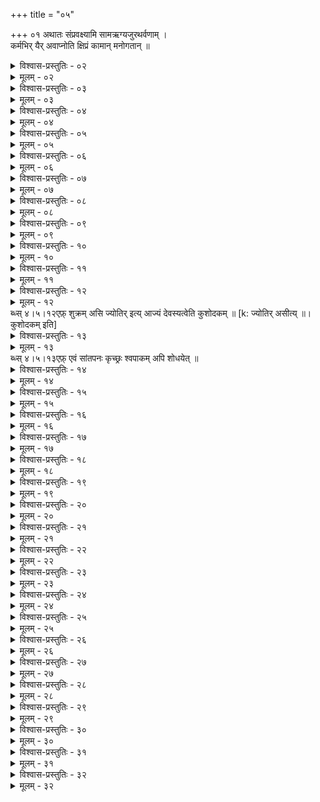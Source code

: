 +++
title = "०५"

+++
०१  अथातः संप्रवक्ष्यामि सामऋग्यजुरथर्वणाम् ।  
कर्मभिर् यैर् अवाप्नोति क्षिप्रं कामान् मनोगतान् ॥

<details><summary>विश्वास-प्रस्तुतिः - ०२</summary>

०२  जपहोमेष्टियन्त्राद्यैः शोधयित्वा स्वविग्रहम् ।  
साधयेत् सर्वकर्माणि नान्यथा सिद्धिम् अश्नुते ॥
</details>

<details><summary>मूलम् - ०२</summary>

०२  जपहोमेष्टियन्त्राद्यैः शोधयित्वा स्वविग्रहम् ।  
साधयेत् सर्वकर्माणि नान्यथा सिद्धिम् अश्नुते ॥
</details>

<details><summary>विश्वास-प्रस्तुतिः - ०३</summary>

०३  जपहोमेष्टियन्त्राणि करिष्यन्न् आदितो द्विजः ।  
शुक्लपुण्यदिनऋक्षेषु केशश्मश्रूणि वापयेत् ॥
</details>

<details><summary>मूलम् - ०३</summary>

०३  जपहोमेष्टियन्त्राणि करिष्यन्न् आदितो द्विजः ।  
शुक्लपुण्यदिनऋक्षेषु केशश्मश्रूणि वापयेत् ॥
</details>

<details><summary>विश्वास-प्रस्तुतिः - ०४</summary>

०४  स्नायात् त्रिषवणं पायाद् आत्मानंक्रोधतो ऽनृतात् ।  
स्त्रीशूद्रैर् नाभिभाषेत ब्रह्मचारी हविर्व्रतः ॥
</details>

<details><summary>मूलम् - ०४</summary>

०४  स्नायात् त्रिषवणं पायाद् आत्मानंक्रोधतो ऽनृतात् ।  
स्त्रीशूद्रैर् नाभिभाषेत ब्रह्मचारी हविर्व्रतः ॥
</details>

<details><summary>विश्वास-प्रस्तुतिः - ०५</summary>

०५  गोविप्रपितृदेवेभ्यो नमस्कुर्याद् दिवास्वपन् । [k: नमस्कुर्वन्]  
जपहोमेष्टियन्त्रस्थो दिवास्थानो निशासनः ॥
</details>

<details><summary>मूलम् - ०५</summary>

०५  गोविप्रपितृदेवेभ्यो नमस्कुर्याद् दिवास्वपन् । [k: नमस्कुर्वन्]  
जपहोमेष्टियन्त्रस्थो दिवास्थानो निशासनः ॥
</details>

<details><summary>विश्वास-प्रस्तुतिः - ०६</summary>

०६  प्राजापत्यो भवेत् कृच्छ्रो दिवा रात्राव् अयाचितम् ।  
क्रमशो वायुभक्षश् च द्वादशाहं त्र्यहंत्र्यहम् ॥
</details>

<details><summary>मूलम् - ०६</summary>

०६  प्राजापत्यो भवेत् कृच्छ्रो दिवा रात्राव् अयाचितम् ।  
क्रमशो वायुभक्षश् च द्वादशाहं त्र्यहंत्र्यहम् ॥
</details>

<details><summary>विश्वास-प्रस्तुतिः - ०७</summary>

०७  अहर् एकं तथा नक्तम् अज्ञातं वायुभक्षणम् ।  
त्रिवृद् एष परावृत्तो बालानां कृच्छ्र उच्यते ॥
</details>

<details><summary>मूलम् - ०७</summary>

०७  अहर् एकं तथा नक्तम् अज्ञातं वायुभक्षणम् ।  
त्रिवृद् एष परावृत्तो बालानां कृच्छ्र उच्यते ॥
</details>

<details><summary>विश्वास-प्रस्तुतिः - ०८</summary>

०८  एकैकं ग्रासम् अश्नीयात् पूर्वोक्तेन त्र्यहंत्र्यहम् ।  
वायुभक्षस् त्र्यहं चान्यद् अतिकृच्छ्रः स उच्यते ॥
</details>

<details><summary>मूलम् - ०८</summary>

०८  एकैकं ग्रासम् अश्नीयात् पूर्वोक्तेन त्र्यहंत्र्यहम् ।  
वायुभक्षस् त्र्यहं चान्यद् अतिकृच्छ्रः स उच्यते ॥
</details>

<details><summary>विश्वास-प्रस्तुतिः - ०९</summary>

०९  अम्बुभक्षस् त्र्यहान् एतान् वायुभक्षस् ततः परम् ।  
कृच्छ्रातिकृच्छ्रस् तृतीयो विज्ञेयः सो ऽतिपावनः ॥
</details>

<details><summary>मूलम् - ०९</summary>

०९  अम्बुभक्षस् त्र्यहान् एतान् वायुभक्षस् ततः परम् ।  
कृच्छ्रातिकृच्छ्रस् तृतीयो विज्ञेयः सो ऽतिपावनः ॥
</details>

<details><summary>विश्वास-प्रस्तुतिः - १०</summary>

१०  त्र्यहंत्र्यहं पिबेद् उष्णं पयः सर्पिः कुशोदकम् ।  
वायुभक्षस् त्र्यहं चान्यत् तप्तकृच्छ्रः स उच्यते ॥
</details>

<details><summary>मूलम् - १०</summary>

१०  त्र्यहंत्र्यहं पिबेद् उष्णं पयः सर्पिः कुशोदकम् ।  
वायुभक्षस् त्र्यहं चान्यत् तप्तकृच्छ्रः स उच्यते ॥
</details>

<details><summary>विश्वास-प्रस्तुतिः - ११</summary>

११  गोमूत्रं गोमयं क्षीरं दधि सर्पिः कुशोदकम् ।  
एकरात्रोपवासश् च कृच्छ्रः सांतपनः स्मृतः ॥
</details>

<details><summary>मूलम् - ११</summary>

११  गोमूत्रं गोमयं क्षीरं दधि सर्पिः कुशोदकम् ।  
एकरात्रोपवासश् च कृच्छ्रः सांतपनः स्मृतः ॥
</details>

<details><summary>विश्वास-प्रस्तुतिः - १२</summary>

१२  गायत्र्यादाय गोमूत्रंगन्धद्वारेति गोमयम् । [k: गायत्र्यागृह्य]  
आ प्यायस्वेति च क्षीरं दधिक्राव्णेति वै दधि ।
</details>

<details><summary>मूलम् - १२</summary>

१२  गायत्र्यादाय गोमूत्रंगन्धद्वारेति गोमयम् । [k: गायत्र्यागृह्य]  
आ प्यायस्वेति च क्षीरं दधिक्राव्णेति वै दधि ।
</details>
ब्ध्स् ४।५।१२एफ़्  शुक्रम् असि ज्योतिर् इत्य् आज्यं देवस्यत्वेति कुशोदकम् ॥ [k: ज्योतिर् असीत्य् ॥। कुशोदकम् इति]

<details><summary>विश्वास-प्रस्तुतिः - १३</summary>

१३  गोमूत्रभागस् तस्यार्धं शकृत् क्षीरस्य तु त्रयम् । [k: क्षीरस्य तयम्]  
द्वयं दध्नो घृतस्यैक एकश् च कुशवारिणः ।
</details>

<details><summary>मूलम् - १३</summary>

१३  गोमूत्रभागस् तस्यार्धं शकृत् क्षीरस्य तु त्रयम् । [k: क्षीरस्य तयम्]  
द्वयं दध्नो घृतस्यैक एकश् च कुशवारिणः ।
</details>
ब्ध्स् ४।५।१३एफ़्  एवं सांतपनः कृच्छ्रः श्वपाकम् अपि शोधयेत् ॥

<details><summary>विश्वास-प्रस्तुतिः - १४</summary>

१४  गोमूत्रं गोमयं चैव क्षीरं दधि घृतं तथा [k: गोमूत्रं गोमयं क्षीरं दधि सर्पिः कुशोदकम्] ।  
पञ्चरात्रं तदाहारः पञ्चगव्येन शुध्यति ॥
</details>

<details><summary>मूलम् - १४</summary>

१४  गोमूत्रं गोमयं चैव क्षीरं दधि घृतं तथा [k: गोमूत्रं गोमयं क्षीरं दधि सर्पिः कुशोदकम्] ।  
पञ्चरात्रं तदाहारः पञ्चगव्येन शुध्यति ॥
</details>

<details><summary>विश्वास-प्रस्तुतिः - १५</summary>

१५  यत् आत्मनो ऽप्रमत्तस्य द्वादशाहम् अभोजनम् ।  
पराको नाम कृच्छ्रो ऽयं सर्वपापप्रणाशनः ॥
</details>

<details><summary>मूलम् - १५</summary>

१५  यत् आत्मनो ऽप्रमत्तस्य द्वादशाहम् अभोजनम् ।  
पराको नाम कृच्छ्रो ऽयं सर्वपापप्रणाशनः ॥
</details>

<details><summary>विश्वास-प्रस्तुतिः - १६</summary>

१६  गोमूत्रादिभिर् अभ्यस्तम् एकैकं तं त्रिसप्तकम् ।  
महासांतपनं कृच्छ्रं वदन्ति ब्रह्मवादिनः ॥
</details>

<details><summary>मूलम् - १६</summary>

१६  गोमूत्रादिभिर् अभ्यस्तम् एकैकं तं त्रिसप्तकम् ।  
महासांतपनं कृच्छ्रं वदन्ति ब्रह्मवादिनः ॥
</details>

<details><summary>विश्वास-प्रस्तुतिः - १७</summary>

१७  एकवृद्ध्या सिते पिण्डान् एकहान्यासिते ततः । [k: पिण्डे]  
पक्षयोर् उपवासौ द्वौ तद् धि चान्द्रायणं स्मृतम् ॥
</details>

<details><summary>मूलम् - १७</summary>

१७  एकवृद्ध्या सिते पिण्डान् एकहान्यासिते ततः । [k: पिण्डे]  
पक्षयोर् उपवासौ द्वौ तद् धि चान्द्रायणं स्मृतम् ॥
</details>

<details><summary>विश्वास-प्रस्तुतिः - १८</summary>

१८  चतुरः प्रातर् अश्नीयात् पिण्डान् विप्रः समाहितः ।  
चतुरो ऽस्तमिते सूर्ये शिशुचान्द्रायणं चरेत् ॥ [k: स्मृतम्]
</details>

<details><summary>मूलम् - १८</summary>

१८  चतुरः प्रातर् अश्नीयात् पिण्डान् विप्रः समाहितः ।  
चतुरो ऽस्तमिते सूर्ये शिशुचान्द्रायणं चरेत् ॥ [k: स्मृतम्]
</details>

<details><summary>विश्वास-प्रस्तुतिः - १९</summary>

१९  अष्टावष्टौ मासम् एकं पिण्डान् मध्यंदिने स्थिते ।  
नियतात्मा हविष्यस्य यतिचान्द्रायणंचरेत् ॥ [k: -चान्दायणं]
</details>

<details><summary>मूलम् - १९</summary>

१९  अष्टावष्टौ मासम् एकं पिण्डान् मध्यंदिने स्थिते ।  
नियतात्मा हविष्यस्य यतिचान्द्रायणंचरेत् ॥ [k: -चान्दायणं]
</details>

<details><summary>विश्वास-प्रस्तुतिः - २०</summary>

२०  यथा कथंचित् पिण्डानां द्विजस् तिस्रस् त्व् अशीतयः ।  
मासेनाश्नन् हविष्यस्य चन्द्रस्यैति सलोकताम् ॥
</details>

<details><summary>मूलम् - २०</summary>

२०  यथा कथंचित् पिण्डानां द्विजस् तिस्रस् त्व् अशीतयः ।  
मासेनाश्नन् हविष्यस्य चन्द्रस्यैति सलोकताम् ॥
</details>

<details><summary>विश्वास-प्रस्तुतिः - २१</summary>

२१  यथोद्यंश् चन्द्रमा हन्ति जगतस् तमसो भयम् ।  
एवं पापाद् भयं हन्ति द्विजश् चान्द्रायणं चरन् ॥ [k: तथा पापाद्]
</details>

<details><summary>मूलम् - २१</summary>

२१  यथोद्यंश् चन्द्रमा हन्ति जगतस् तमसो भयम् ।  
एवं पापाद् भयं हन्ति द्विजश् चान्द्रायणं चरन् ॥ [k: तथा पापाद्]
</details>

<details><summary>विश्वास-प्रस्तुतिः - २२</summary>

२२  कणपिण्याकतक्राणि यवाचामो ऽनिलाशनः । [k: तथा चापो]  
एकत्रिपञ्चसप्तेति पापघ्नो ऽयं तुलापुमान् ॥
</details>

<details><summary>मूलम् - २२</summary>

२२  कणपिण्याकतक्राणि यवाचामो ऽनिलाशनः । [k: तथा चापो]  
एकत्रिपञ्चसप्तेति पापघ्नो ऽयं तुलापुमान् ॥
</details>

<details><summary>विश्वास-प्रस्तुतिः - २३</summary>

२३  यावकः सप्तरात्रेण वृजिनं हन्ति देहिनाम् ।  
सप्तरात्रोपवासो वा दृष्टम् एतन् मनीषिभिः ॥
</details>

<details><summary>मूलम् - २३</summary>

२३  यावकः सप्तरात्रेण वृजिनं हन्ति देहिनाम् ।  
सप्तरात्रोपवासो वा दृष्टम् एतन् मनीषिभिः ॥
</details>

<details><summary>विश्वास-प्रस्तुतिः - २४</summary>

२४  पौषभाद्रपदज्येष्ठास्व् आर्द्राकाशातपाश्रयात् । [k: पौषभाद्रपदज्येष्ठार्द्रा-]  
त्रीञ् छुक्लान् मुच्यते पापात् पतनीयाद् ऋते द्विजः ॥
</details>

<details><summary>मूलम् - २४</summary>

२४  पौषभाद्रपदज्येष्ठास्व् आर्द्राकाशातपाश्रयात् । [k: पौषभाद्रपदज्येष्ठार्द्रा-]  
त्रीञ् छुक्लान् मुच्यते पापात् पतनीयाद् ऋते द्विजः ॥
</details>

<details><summary>विश्वास-प्रस्तुतिः - २५</summary>

२५  गोमूत्रं गोमयं क्षीरं दधि सर्पिः कुशोदकम् ।  
यवाचामेन संयुक्तो ब्रह्मकूर्चो ऽतिपावनः ॥
</details>

<details><summary>मूलम् - २५</summary>

२५  गोमूत्रं गोमयं क्षीरं दधि सर्पिः कुशोदकम् ।  
यवाचामेन संयुक्तो ब्रह्मकूर्चो ऽतिपावनः ॥
</details>

<details><summary>विश्वास-प्रस्तुतिः - २६</summary>

२६  अमावास्यां निराहारः पौर्णमास्यां तिलाशनः ।  
शुक्लकृष्णकृतात् पापान् मुच्यते अब्दस्य पर्वभिः ॥
</details>

<details><summary>मूलम् - २६</summary>

२६  अमावास्यां निराहारः पौर्णमास्यां तिलाशनः ।  
शुक्लकृष्णकृतात् पापान् मुच्यते अब्दस्य पर्वभिः ॥
</details>

<details><summary>विश्वास-प्रस्तुतिः - २७</summary>

२७  भैक्षाहारो ऽग्निहोत्रिभ्यो मासेनैकेन शुध्यति ।  
यायावरवनस्थेभ्यो दशभिः पञ्चभिर् दिनैः ॥
</details>

<details><summary>मूलम् - २७</summary>

२७  भैक्षाहारो ऽग्निहोत्रिभ्यो मासेनैकेन शुध्यति ।  
यायावरवनस्थेभ्यो दशभिः पञ्चभिर् दिनैः ॥
</details>

<details><summary>विश्वास-प्रस्तुतिः - २८</summary>

२८  एकाहधनिनो ऽन्नेन दिनेनैकेन शुध्यति ।  
कापोतवृत्तिनिष्ठस्य पीत्वापः शुध्यते त्रिभिः ॥
</details>

<details><summary>मूलम् - २८</summary>

२८  एकाहधनिनो ऽन्नेन दिनेनैकेन शुध्यति ।  
कापोतवृत्तिनिष्ठस्य पीत्वापः शुध्यते त्रिभिः ॥
</details>

<details><summary>विश्वास-प्रस्तुतिः - २९</summary>

२९  ऋग्यजुःसामवेदानां वेदस्यान्यतमस्य वा ।  
पारायणं त्रिर् अभ्यस्येद् अनश्नन् सो ऽतिपावनः ॥
</details>

<details><summary>मूलम् - २९</summary>

२९  ऋग्यजुःसामवेदानां वेदस्यान्यतमस्य वा ।  
पारायणं त्रिर् अभ्यस्येद् अनश्नन् सो ऽतिपावनः ॥
</details>

<details><summary>विश्वास-प्रस्तुतिः - ३०</summary>

३०  अथ चेत् त्वरते कर्तुं दिवसं मारुताशनः । [k: दिवसे]  
रात्रौ जलस्थितो व्युष्टः प्राजापत्येन तत्समम् ॥ [k: जले स्थितो]
</details>

<details><summary>मूलम् - ३०</summary>

३०  अथ चेत् त्वरते कर्तुं दिवसं मारुताशनः । [k: दिवसे]  
रात्रौ जलस्थितो व्युष्टः प्राजापत्येन तत्समम् ॥ [k: जले स्थितो]
</details>

<details><summary>विश्वास-प्रस्तुतिः - ३१</summary>

३१  गायत्र्याष्टसहस्रं तु जपं कृत्वोत्थिते रवौ ।  
मुच्यते सर्वपापेभ्यो यदि न भ्रूणहा भवेत् ॥
</details>

<details><summary>मूलम् - ३१</summary>

३१  गायत्र्याष्टसहस्रं तु जपं कृत्वोत्थिते रवौ ।  
मुच्यते सर्वपापेभ्यो यदि न भ्रूणहा भवेत् ॥
</details>

<details><summary>विश्वास-प्रस्तुतिः - ३२</summary>

३२  यो ऽन्नदः सत्यवादी च भूतेषु कृपया स्थितः ।  
पूर्वोक्तयन्त्रशुद्धेभ्यः सर्वेभ्यः सो ऽतिरिच्यते ॥
</details>

<details><summary>मूलम् - ३२</summary>

३२  यो ऽन्नदः सत्यवादी च भूतेषु कृपया स्थितः ।  
पूर्वोक्तयन्त्रशुद्धेभ्यः सर्वेभ्यः सो ऽतिरिच्यते ॥
</details>
